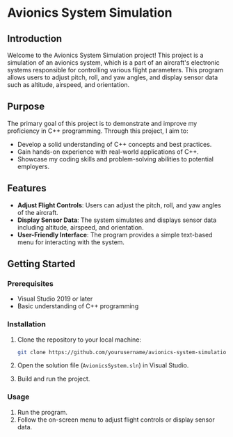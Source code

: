 # Avionics System Simulation

## Introduction

Welcome to the Avionics System Simulation project! This project is a simulation of an avionics system, which is a part of an aircraft's electronic systems responsible for controlling various flight parameters. This program allows users to adjust pitch, roll, and yaw angles, and display sensor data such as altitude, airspeed, and orientation.

## Purpose

The primary goal of this project is to demonstrate and improve my proficiency in C++ programming. Through this project, I aim to:

- Develop a solid understanding of C++ concepts and best practices.
- Gain hands-on experience with real-world applications of C++.
- Showcase my coding skills and problem-solving abilities to potential employers.

## Features

- **Adjust Flight Controls**: Users can adjust the pitch, roll, and yaw angles of the aircraft.
- **Display Sensor Data**: The system simulates and displays sensor data including altitude, airspeed, and orientation.
- **User-Friendly Interface**: The program provides a simple text-based menu for interacting with the system.

## Getting Started

### Prerequisites

- Visual Studio 2019 or later
- Basic understanding of C++ programming

### Installation

1. Clone the repository to your local machine:
    ```sh
    git clone https://github.com/yourusername/avionics-system-simulation.git
    ```

2. Open the solution file (`AvionicsSystem.sln`) in Visual Studio.

3. Build and run the project.

### Usage

1. Run the program.
2. Follow the on-screen menu to adjust flight controls or display sensor data.
